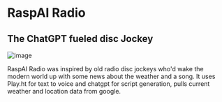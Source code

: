 # RaspAI Radio
## The ChatGPT fueled disc Jockey
![image](https://github.com/JonniSec/RaspAI-Radio/assets/20148372/c1111b4a-577a-4b17-a035-b58c7349beec)

RaspAI Radio was inspired by old radio disc jockeys who'd wake the modern world up with some news about the weather and a song. It uses Play.ht for text to voice and chatgpt for script generation, pulls current weather and location data from google. 




